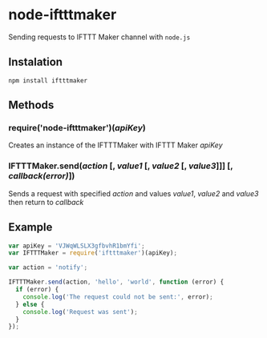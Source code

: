# node-iftttmaker
Sending requests to IFTTT Maker channel with `node.js`

## Instalation
`npm install iftttmaker`

## Methods

### require('node-iftttmaker')(*apiKey*)
Creates an instance of the IFTTTMaker with IFTTT Maker *apiKey*

### IFTTTMaker.send(*action* [, *value1* [, *value2* [, *value3*]]] [, *callback(error)*])
Sends a request with specified *action* and values *value1*, *value2* and *value3* then return to *callback*

## Example
```javascript
var apiKey = 'VJWqWLSLX3gfbvhR1bmYfi';
var IFTTTMaker = require('iftttmaker')(apiKey);

var action = 'notify';

IFTTTMaker.send(action, 'hello', 'world', function (error) {
  if (error) {
    console.log('The request could not be sent:', error);
  } else {
    console.log('Request was sent');
  }
});
```
